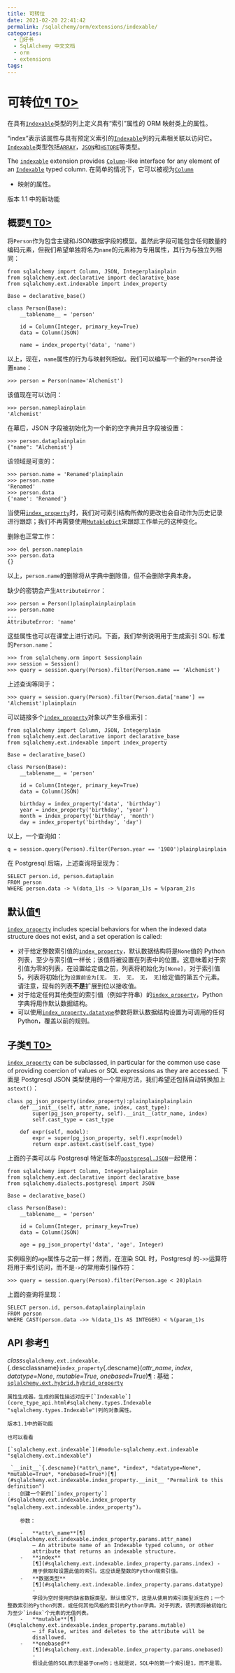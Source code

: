 ```yaml
---
title: 可转位
date: 2021-02-20 22:41:42
permalink: /sqlalchemy/orm/extensions/indexable/
categories:
  - 📖好书
  - SqlAlchemy 中文文档
  - orm
  - extensions
tags:
---
```

可转位[¶ T0\>](#module-sqlalchemy.ext.indexable "Permalink to this headline")
=============================================================================

在具有[`Indexable`](core_type_api.html#sqlalchemy.types.Indexable "sqlalchemy.types.Indexable")类型的列上定义具有“索引”属性的 ORM 映射类上的属性。

“index”表示该属性与具有预定义索引的[`Indexable`](core_type_api.html#sqlalchemy.types.Indexable "sqlalchemy.types.Indexable")列的元素相关联以访问它。[`Indexable`](core_type_api.html#sqlalchemy.types.Indexable "sqlalchemy.types.Indexable")类型包括[`ARRAY`](core_type_basics.html#sqlalchemy.types.ARRAY "sqlalchemy.types.ARRAY")，[`JSON`](core_type_basics.html#sqlalchemy.types.JSON "sqlalchemy.types.JSON")和[`HSTORE`](dialects_postgresql.html#sqlalchemy.dialects.postgresql.HSTORE "sqlalchemy.dialects.postgresql.HSTORE")等类型。

The [`indexable`](#module-sqlalchemy.ext.indexable "sqlalchemy.ext.indexable")
extension provides [`Column`](core_metadata.html#sqlalchemy.schema.Column "sqlalchemy.schema.Column")-like
interface for any element of an [`Indexable`](core_type_api.html#sqlalchemy.types.Indexable "sqlalchemy.types.Indexable")
typed column. 在简单的情况下，它可以被视为[`Column`](core_metadata.html#sqlalchemy.schema.Column "sqlalchemy.schema.Column")
- 映射的属性。

版本 1.1 中的新功能

概要[¶ T0\>](#synopsis "Permalink to this headline")
----------------------------------------------------

将`Person`作为包含主键和JSON数据字段的模型。虽然此字段可能包含任何数量的编码元素，但我们希望单独将名为`name`的元素称为专用属性，其行为与独立列相同：

    from sqlalchemy import Column, JSON, Integerplainplain
    from sqlalchemy.ext.declarative import declarative_base
    from sqlalchemy.ext.indexable import index_property

    Base = declarative_base()

    class Person(Base):
        __tablename__ = 'person'

        id = Column(Integer, primary_key=True)
        data = Column(JSON)

        name = index_property('data', 'name')

以上，现在，`name`属性的行为与映射列相似。我们可以编写一个新的`Person`并设置`name`：

    >>> person = Person(name='Alchemist')

该值现在可以访问：

    >>> person.nameplainplain
    'Alchemist'

在幕后，JSON 字段被初始化为一个新的空字典并且字段被设置：

    >>> person.dataplainplain
    {"name": "Alchemist'}

该领域是可变的：

    >>> person.name = 'Renamed'plainplain
    >>> person.name
    'Renamed'
    >>> person.data
    {'name': 'Renamed'}

当使用[`index_property`](#sqlalchemy.ext.indexable.index_property "sqlalchemy.ext.indexable.index_property")时，我们对可索引结构所做的更改也会自动作为历史记录进行跟踪；我们不再需要使用[`MutableDict`](mutable.html#sqlalchemy.ext.mutable.MutableDict "sqlalchemy.ext.mutable.MutableDict")来跟踪工作单元的这种变化。

删除也正常工作：

    >>> del person.nameplain
    >>> person.data
    {}

以上，`person.name`的删除将从字典中删除值，但不会删除字典本身。

缺少的密钥会产生`AttributeError`：

    >>> person = Person()plainplainplainplain
    >>> person.name
    ...
    AttributeError: 'name'

这些属性也可以在课堂上进行访问。下面，我们举例说明用于生成索引 SQL 标准的`Person.name`：

    >>> from sqlalchemy.orm import Sessionplain
    >>> session = Session()
    >>> query = session.query(Person).filter(Person.name == 'Alchemist')

上述查询等同于：

    >>> query = session.query(Person).filter(Person.data['name'] == 'Alchemist')plainplain

可以链接多个[`index_property`](#sqlalchemy.ext.indexable.index_property "sqlalchemy.ext.indexable.index_property")对象以产生多级索引：

    from sqlalchemy import Column, JSON, Integerplain
    from sqlalchemy.ext.declarative import declarative_base
    from sqlalchemy.ext.indexable import index_property

    Base = declarative_base()

    class Person(Base):
        __tablename__ = 'person'

        id = Column(Integer, primary_key=True)
        data = Column(JSON)

        birthday = index_property('data', 'birthday')
        year = index_property('birthday', 'year')
        month = index_property('birthday', 'month')
        day = index_property('birthday', 'day')

以上，一个查询如：

    q = session.query(Person).filter(Person.year == '1980')plainplainplain

在 Postgresql 后端，上述查询将呈现为：

    SELECT person.id, person.dataplain
    FROM person
    WHERE person.data -> %(data_1)s -> %(param_1)s = %(param_2)s

默认值[¶](#default-values "Permalink to this headline")
-------------------------------------------------------

[`index_property`](#sqlalchemy.ext.indexable.index_property "sqlalchemy.ext.indexable.index_property")
includes special behaviors for when the indexed data structure does not
exist, and a set operation is called:

-   对于给定整数索引值的[`index_property`](#sqlalchemy.ext.indexable.index_property "sqlalchemy.ext.indexable.index_property")，默认数据结构将是`None`值的 Python 列表，至少与索引值一样长；该值将被设置在列表中的位置。这意味着对于索引值为零的列表，在设置给定值之前，列表将初始化为`[None]`，对于索引值 5，列表将初始化为`设置前设为[无， 无， 无， 无， 无]`给定值的第五个元素。请注意，现有的列表**不是**扩展到位以接收值。
-   对于给定任何其他类型的索引值（例如字符串）的[`index_property`](#sqlalchemy.ext.indexable.index_property "sqlalchemy.ext.indexable.index_property")，Python 字典将用作默认数据结构。
-   可以使用[`index_property.datatype`](#sqlalchemy.ext.indexable.index_property.params.datatype "sqlalchemy.ext.indexable.index_property")参数将默认数据结构设置为可调用的任何 Python，覆盖以前的规则。

子类[¶ T0\>](#subclassing "Permalink to this headline")
-------------------------------------------------------

[`index_property`](#sqlalchemy.ext.indexable.index_property "sqlalchemy.ext.indexable.index_property")
can be subclassed, in particular for the common use case of providing
coercion of values or SQL expressions as they are accessed.
下面是 Postgresql
JSON 类型使用的一个常用方法，我们希望还包括自动转换加上`astext()`：

    class pg_json_property(index_property):plainplainplainplain
        def __init__(self, attr_name, index, cast_type):
            super(pg_json_property, self).__init__(attr_name, index)
            self.cast_type = cast_type

        def expr(self, model):
            expr = super(pg_json_property, self).expr(model)
            return expr.astext.cast(self.cast_type)

上面的子类可以与 Postgresql 特定版本的[`postgresql.JSON`](dialects_postgresql.html#sqlalchemy.dialects.postgresql.JSON "sqlalchemy.dialects.postgresql.JSON")一起使用：

    from sqlalchemy import Column, Integerplainplain
    from sqlalchemy.ext.declarative import declarative_base
    from sqlalchemy.dialects.postgresql import JSON

    Base = declarative_base()

    class Person(Base):
        __tablename__ = 'person'

        id = Column(Integer, primary_key=True)
        data = Column(JSON)

        age = pg_json_property('data', 'age', Integer)

实例级别的`age`属性与之前一样；然而，在渲染 SQL 时，Postgresql 的`->>`运算符将用于索引访问，而不是`->`的常用索引操作符：

    >>> query = session.query(Person).filter(Person.age < 20)plain

上面的查询将呈现：

    SELECT person.id, person.dataplainplainplain
    FROM person
    WHERE CAST(person.data ->> %(data_1)s AS INTEGER) < %(param_1)s

API 参考[¶](#api-reference "Permalink to this headline")
-------------------------------------------------------

 *class*`sqlalchemy.ext.indexable.`{.descclassname}`index_property`{.descname}(*attr\_name*, *index*, *datatype=None*, *mutable=True*, *onebased=True*)[¶](#sqlalchemy.ext.indexable.index_property "Permalink to this definition")
:   基础：[`sqlalchemy.ext.hybrid.hybrid_property`](hybrid.html#sqlalchemy.ext.hybrid.hybrid_property "sqlalchemy.ext.hybrid.hybrid_property")

    属性生成器。生成的属性描述对应于[`Indexable`](core_type_api.html#sqlalchemy.types.Indexable "sqlalchemy.types.Indexable")列的对象属性。

    版本1.1中的新功能

    也可以看看

    [`sqlalchemy.ext.indexable`](#module-sqlalchemy.ext.indexable "sqlalchemy.ext.indexable")

     `__init__`{.descname}(*attr\_name*, *index*, *datatype=None*, *mutable=True*, *onebased=True*)[¶](#sqlalchemy.ext.indexable.index_property.__init__ "Permalink to this definition")
    :   创建一个新的[`index_property`](#sqlalchemy.ext.indexable.index_property "sqlalchemy.ext.indexable.index_property")。

        参数：

        -   **attr\_name**[¶](#sqlalchemy.ext.indexable.index_property.params.attr_name)
            – An attribute name of an Indexable typed column, or other
            attribute that returns an indexable structure.
        -   **index**
            [¶](#sqlalchemy.ext.indexable.index_property.params.index) -
            用于获取和设置此值的索引。这应该是整数的Python端索引值。
        -   **数据类型**
            [¶](#sqlalchemy.ext.indexable.index_property.params.datatype)
            -
            字段为空时使用的缺省数据类型。默认情况下，这是从使用的索引类型派生的；一个整数索引的Python列表，或任何其他风格的索引的Python字典。对于列表，该列表将被初始化为至少`index`个元素的无值列表。
        -   **mutable**[¶](#sqlalchemy.ext.indexable.index_property.params.mutable)
            – if False, writes and deletes to the attribute will be
            disallowed.
        -   **onebased**
            [¶](#sqlalchemy.ext.indexable.index_property.params.onebased)
            -
            假设此值的SQL表示是基于one的；也就是说，SQL中的第一个索引是1，而不是零。


